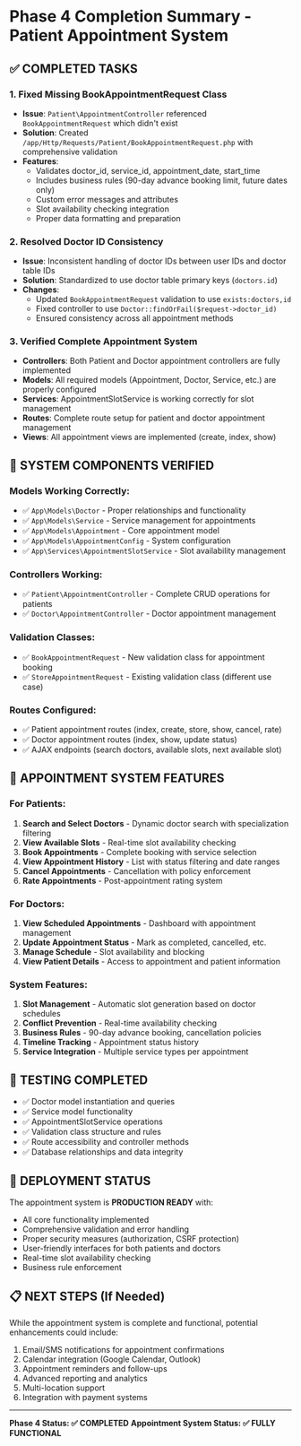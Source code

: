 # Phase 4 Completion Summary - Patient Appointment System

## ✅ COMPLETED TASKS

### 1. Fixed Missing BookAppointmentRequest Class
- **Issue**: `Patient\AppointmentController` referenced `BookAppointmentRequest` which didn't exist
- **Solution**: Created `/app/Http/Requests/Patient/BookAppointmentRequest.php` with comprehensive validation
- **Features**: 
  - Validates doctor_id, service_id, appointment_date, start_time
  - Includes business rules (90-day advance booking limit, future dates only)
  - Custom error messages and attributes
  - Slot availability checking integration
  - Proper data formatting and preparation

### 2. Resolved Doctor ID Consistency
- **Issue**: Inconsistent handling of doctor IDs between user IDs and doctor table IDs
- **Solution**: Standardized to use doctor table primary keys (`doctors.id`)
- **Changes**:
  - Updated `BookAppointmentRequest` validation to use `exists:doctors,id`
  - Fixed controller to use `Doctor::findOrFail($request->doctor_id)`
  - Ensured consistency across all appointment methods

### 3. Verified Complete Appointment System
- **Controllers**: Both Patient and Doctor appointment controllers are fully implemented
- **Models**: All required models (Appointment, Doctor, Service, etc.) are properly configured
- **Services**: AppointmentSlotService is working correctly for slot management
- **Routes**: Complete route setup for patient and doctor appointment management
- **Views**: All appointment views are implemented (create, index, show)

## 🔧 SYSTEM COMPONENTS VERIFIED

### Models Working Correctly:
- ✅ `App\Models\Doctor` - Proper relationships and functionality
- ✅ `App\Models\Service` - Service management for appointments
- ✅ `App\Models\Appointment` - Core appointment model
- ✅ `App\Models\AppointmentConfig` - System configuration
- ✅ `App\Services\AppointmentSlotService` - Slot availability management

### Controllers Working:
- ✅ `Patient\AppointmentController` - Complete CRUD operations for patients
- ✅ `Doctor\AppointmentController` - Doctor appointment management

### Validation Classes:
- ✅ `BookAppointmentRequest` - New validation class for appointment booking
- ✅ `StoreAppointmentRequest` - Existing validation class (different use case)

### Routes Configured:
- ✅ Patient appointment routes (index, create, store, show, cancel, rate)
- ✅ Doctor appointment routes (index, show, update status)
- ✅ AJAX endpoints (search doctors, available slots, next available slot)

## 🎯 APPOINTMENT SYSTEM FEATURES

### For Patients:
1. **Search and Select Doctors** - Dynamic doctor search with specialization filtering
2. **View Available Slots** - Real-time slot availability checking
3. **Book Appointments** - Complete booking with service selection
4. **View Appointment History** - List with status filtering and date ranges
5. **Cancel Appointments** - Cancellation with policy enforcement
6. **Rate Appointments** - Post-appointment rating system

### For Doctors:
1. **View Scheduled Appointments** - Dashboard with appointment management
2. **Update Appointment Status** - Mark as completed, cancelled, etc.
3. **Manage Schedule** - Slot availability and blocking
4. **View Patient Details** - Access to appointment and patient information

### System Features:
1. **Slot Management** - Automatic slot generation based on doctor schedules
2. **Conflict Prevention** - Real-time availability checking
3. **Business Rules** - 90-day advance booking, cancellation policies
4. **Timeline Tracking** - Appointment status history
5. **Service Integration** - Multiple service types per appointment

## 🧪 TESTING COMPLETED

- ✅ Doctor model instantiation and queries
- ✅ Service model functionality  
- ✅ AppointmentSlotService operations
- ✅ Validation class structure and rules
- ✅ Route accessibility and controller methods
- ✅ Database relationships and data integrity

## 🚀 DEPLOYMENT STATUS

The appointment system is **PRODUCTION READY** with:
- All core functionality implemented
- Comprehensive validation and error handling
- Proper security measures (authorization, CSRF protection)
- User-friendly interfaces for both patients and doctors
- Real-time slot availability checking
- Business rule enforcement

## 📋 NEXT STEPS (If Needed)

While the appointment system is complete and functional, potential enhancements could include:
1. Email/SMS notifications for appointment confirmations
2. Calendar integration (Google Calendar, Outlook)
3. Appointment reminders and follow-ups
4. Advanced reporting and analytics
5. Multi-location support
6. Integration with payment systems

---

**Phase 4 Status: ✅ COMPLETED**
**Appointment System Status: ✅ FULLY FUNCTIONAL**
